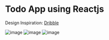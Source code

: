 # Todo App using Reactjs

Design Inspiration: [Dribble](https://dribbble.com/shots/15154577-Collections)

![image](https://user-images.githubusercontent.com/46086050/117058856-c209d780-ad3c-11eb-9c0f-58e13a9c5394.png)
![image](https://user-images.githubusercontent.com/46086050/117058982-eebdef00-ad3c-11eb-9a08-c1f8d2739c50.png)
![image](https://user-images.githubusercontent.com/46086050/117059078-0ac19080-ad3d-11eb-8651-d597dc738355.png)
